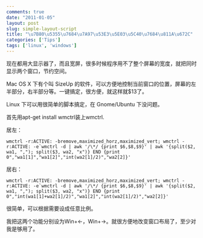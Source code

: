 ```yaml
---
comments: true
date: "2011-01-05"
layout: post
slug: simple-layout-script
title: "\u7B80\u5355\u7684\u7A97\u53E3\u5E03\u5C40\u7684\u811A\u672C"
categories: ['Tips']
tags: ['linux', 'windows']
---
```


现在都用大显示器了，而且宽屏，很多时候程序用不了整个屏幕的宽度，就把同时显示两个窗口，节约空间。

Mac OS X 下有个叫 SizeUp 的软件，可以方便地控制当前窗口的位置，屏幕的左半部分，右半部分等。一键搞定，很方便，就这样就$13了。

Linux 下可以用很简单的脚本搞定，在 Gnome/Ubuntu 下没问题。

首先用apt-get install wmctrl装上wmctrl.

居左：

    wmctrl -r:ACTIVE: -bremove,maximized_horz,maximized_vert; wmctrl -r:ACTIVE: -e`wmctrl -d | awk '/\*/ {print $6,$8,$9}' | awk '{split($2, wa1, ","); split($3, wa2, "x")} END {print 0","wa1[1]","wa1[2]","int(wa2[1]/2)","wa2[2]}'

居右：

    wmctrl -r:ACTIVE: -bremove,maximized_horz,maximized_vert; wmctrl -r:ACTIVE: -e`wmctrl -d | awk '/\*/ {print $6,$8,$9}' | awk '{split($2, wa1, ","); split($3, wa2, "x")} END {print 0","int(wa1[1]+wa2[1]/2)","wa1[2]","int(wa2[1]/2)","wa2[2]}'

很简单，可以根据需要设成任意比例。

我把这两个功能分别设为Win+<-，Win+->。就很方便地改变窗口布局了，至少对我是够用了。
